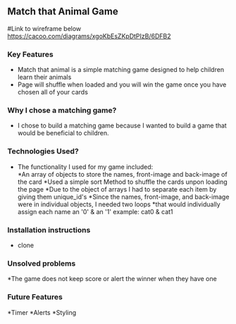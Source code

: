 ## Match that Animal Game

#Link to wireframe below
https://cacoo.com/diagrams/xgoKbEsZKpDtPIzB/6DFB2

### Key Features
  * Match that animal is a simple matching game designed to help children learn their animals
  * Page will shuffle when loaded and you will win the game once you have chosen all of your cards 
  
### Why I chose a matching game?
  * I chose to build a matching game because I wanted to build a game that would be beneficial to children.  
  
### Technologies Used?
  * The functionality I used for my game included:  
  *An array of objects to store the names, front-image and back-image of the card 
  *Used a simple sort Method to shuffle the cards unpon loading the page
  *Due to the object of arrays I had to separate each item by giving them unique_id's
  *Since the names, front-image, and back-image were in individual objects, I needed two loops 
  *that would individually assign each name an '0' & an '1' example: cat0 & cat1

### Installation instructions
  * clone 

### Unsolved problems
  *The game does not keep score or alert the winner when they have one
  
### Future Features
 *Timer
 *Alerts
 *Styling 
